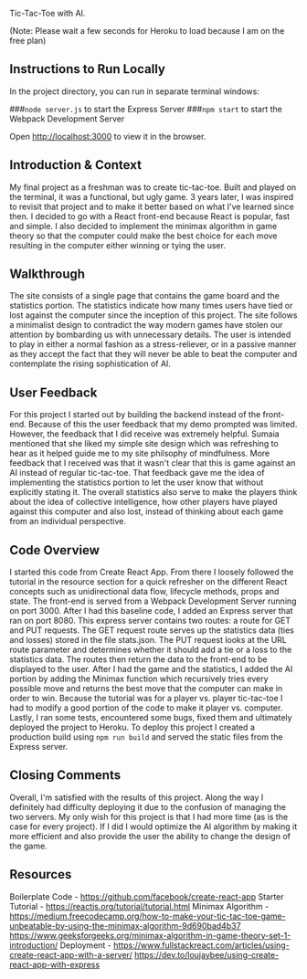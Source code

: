 Tic-Tac-Toe with AI.

(Note: Please wait a few seconds for Heroku to load because I am on the free plan)

## Instructions to Run Locally

In the project directory, you can run in separate terminal windows:

###`node server.js` to start the Express Server
###`npm start` to start the Webpack Development Server

Open [http://localhost:3000](http://localhost:3000) to view it in the browser.

## Introduction & Context

My final project as a freshman was to create tic-tac-toe. Built and played on the terminal, it was a functional, but ugly game. 3 years later, I was inspired to revisit that project and to make it better based on what I've learned since then. I decided to  go with a React front-end because React is popular, fast and simple. I also decided to implement the minimax algorithm in game theory so that the computer could make the best choice for each move resulting in the computer either winning or tying the user.

## Walkthrough

The site consists of a single page that contains the game board and the statistics portion. The statistics indicate how many times users have tied or lost against the computer since the inception of this project. The site follows a minimalist design to contradict the way modern games have stolen our attention by bombarding us with unnecessary details. The user is intended to play in either a normal fashion as a stress-reliever, or in a passive manner as they accept the fact that they will never be able to beat the computer and contemplate the rising sophistication of AI.

## User Feedback

For this project I started out by building the backend instead of the front-end. Because of this the user feedback that my demo prompted was limited. However, the feedback that I did receive was extremely helpful. Sumaia mentioned that she liked my simple site design which was refreshing to hear as it helped guide me to my site philsophy of mindfulness. More feedback that I received was that it wasn't clear that this is game against an AI instead of regular tic-tac-toe. That feedback gave me the idea of implementing the statistics portion to let the user know that without explicitly stating it. The overall statistics also serve to make the players think about the idea of collective intelligence, how other players have played against this computer and also lost, instead of thinking about each game from an individual perspective.

## Code Overview

I started this code from Create React App. From there I loosely followed the tutorial in the resource section for a quick refresher on the different React concepts such as unidirectional data flow, lifecycle methods, props and state. The front-end is served from a Webpack Development Server running on port 3000. After I had this baseline code, I added an Express server that ran on port 8080. This express server contains two routes: a route for GET and PUT requests. The GET request route serves up the statistics data (ties and losses) stored in the file stats.json. The PUT request looks at the URL route parameter and determines whether it should add a tie or a loss to the statistics data. The routes then return the data to the front-end to be displayed to the user. After I had the game and the statistics, I added the AI portion by adding the Minimax function which recursively tries every possible move and returns the best move that the computer can make in order to win. Because the tutorial was for a player vs. player tic-tac-toe I had to modify a good portion of the code to make it player vs. computer. Lastly, I ran some tests, encountered some bugs, fixed them and ultimately deployed the project to Heroku. To deploy this project I created a production build using `npm run build` and served the static files from the Express server.

## Closing Comments

Overall, I'm satisfied with the results of this project. Along the way I definitely had difficulty deploying it due to the confusion of managing the two servers. My only wish for this project is that I had more time (as is the case for every project). If I did I would optimize the AI algorithm by making it more efficient and also provide the user the ability to change the design of the game.

## Resources

Boilerplate Code - https://github.com/facebook/create-react-app
Starter Tutorial - https://reactjs.org/tutorial/tutorial.html
Minimax Algorithm - https://medium.freecodecamp.org/how-to-make-your-tic-tac-toe-game-unbeatable-by-using-the-minimax-algorithm-9d690bad4b37 https://www.geeksforgeeks.org/minimax-algorithm-in-game-theory-set-1-introduction/
Deployment - https://www.fullstackreact.com/articles/using-create-react-app-with-a-server/ https://dev.to/loujaybee/using-create-react-app-with-express
